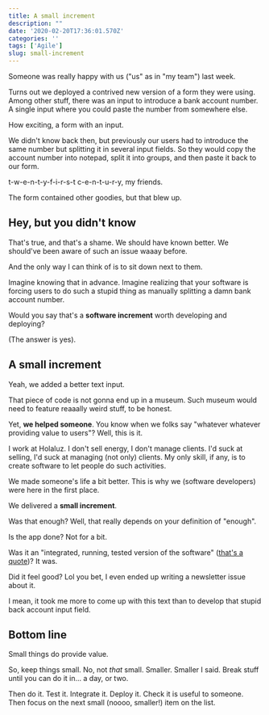 ```yaml
---
title: A small increment
description: ""
date: '2020-02-20T17:36:01.570Z'
categories: ''
tags: ['Agile']
slug: small-increment
---
```


Someone was really happy with us ("us" as in "my team") last week.

Turns out we deployed a contrived new version of a form they were using. Among other stuff, there was an input to introduce a bank account number. A single input where you could paste the number from somewhere else.

How exciting, a form with an input.

We didn't know back then, but previously our users had to introduce the same number but splitting it in several input fields. So they would copy the account number into notepad, split it into groups, and then paste it back to our form.

t-w-e-n-t-y-f-i-r-s-t c-e-n-t-u-r-y, my friends.

The form contained other goodies, but that blew up.

## Hey, but you didn't know

That's true, and that's a shame. We should have known better. We should've been aware of such an issue waaay before.

And the only way I can think of is to sit down next to them.

Imagine knowing that in advance. Imagine realizing that your software is forcing users to do such a stupid thing as manually splitting a damn bank account number.

Would you say that's a **software increment** worth developing and deploying?

(The answer is yes).

## A small increment

Yeah, we added a better text input.

That piece of code is not gonna end up in a museum. Such museum would need to feature reaaally weird stuff, to be honest.

Yet, **we helped someone**. You know when we folks say "whatever whatever providing value to users"? Well, this is it.

I work at Holaluz. I don't sell energy, I don't manage clients. I'd suck at selling, I'd suck at managing (not only) clients. My only skill, if any, is to create software to let people do such activities.

We made someone's life a bit better. This is why we (software developers) were here in the first place.

We delivered a **small increment**.

Was that enough? Well, that really depends on your definition of "enough".

Is the app done? Not for a bit.

Was it an "integrated, running, tested version of the software" ([that's a quote](https://ronjeffries.com/articles/017-08ff/new-framework-increment))? It was.

Did it feel good? Lol you bet, I even ended up writing a newsletter issue about it.

I mean, it took me more to come up with this text than to develop that stupid back account input field.

## Bottom line

Small things do provide value.

So, keep things small. No, not *that* small. Smaller. Smaller I said. Break stuff until you can do it in... a day, or two.

Then do it. Test it. Integrate it. Deploy it. Check it is useful to someone. Then focus on the next small (noooo, smaller!) item on the list.



